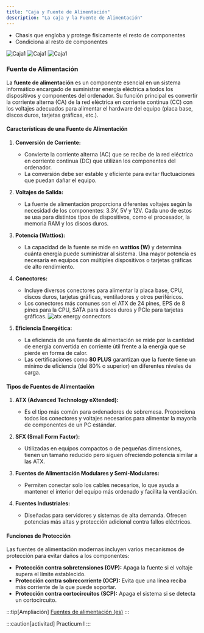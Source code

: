 ```yaml
---
title: "Caja y Fuente de Alimentación"
description: "La caja y la Fuente de Alimentación"
---
```


- Chasis que engloba y protege fisicamente el resto de componentes
- Condiciona al resto de componentes

![Caja1](../../../../assets/ut1/pc1.jpg)
![Caja1](../../../../assets/ut1/pc2.jpg)
![Caja1](../../../../assets/ut1/pc3.webp)


### **Fuente de Alimentación**

La **fuente de alimentación** es un componente esencial en un sistema informático encargado de suministrar energía eléctrica a todos los dispositivos y componentes del ordenador. Su función principal es convertir la corriente alterna (CA) de la red eléctrica en corriente continua (CC) con los voltajes adecuados para alimentar el hardware del equipo (placa base, discos duros, tarjetas gráficas, etc.).

#### **Características de una Fuente de Alimentación**

1. **Conversión de Corriente:**
   - Convierte la corriente alterna (AC) que se recibe de la red eléctrica en corriente continua (DC) que utilizan los componentes del ordenador.
   - La conversión debe ser estable y eficiente para evitar fluctuaciones que puedan dañar el equipo.

2. **Voltajes de Salida:**
   - La fuente de alimentación proporciona diferentes voltajes según la necesidad de los componentes: 3.3V, 5V y 12V. Cada uno de estos se usa para distintos tipos de dispositivos, como el procesador, la memoria RAM y los discos duros.

3. **Potencia (Wattios):**
   - La capacidad de la fuente se mide en **wattios (W)** y determina cuánta energía puede suministrar al sistema. Una mayor potencia es necesaria en equipos con múltiples dispositivos o tarjetas gráficas de alto rendimiento.

4. **Conectores:**
   - Incluye diversos conectores para alimentar la placa base, CPU, discos duros, tarjetas gráficas, ventiladores y otros periféricos.
   - Los conectores más comunes son el ATX de 24 pines, EPS de 8 pines para la CPU, SATA para discos duros y PCIe para tarjetas gráficas.
  ![atx energy connectors](https://onubaelectronica.es/wp-content/uploads/2020/04/Power_conector_placabase.jpg.webp)
  

1. **Eficiencia Energética:**
   - La eficiencia de una fuente de alimentación se mide por la cantidad de energía convertida en corriente útil frente a la energía que se pierde en forma de calor.
   - Las certificaciones como **80 PLUS** garantizan que la fuente tiene un mínimo de eficiencia (del 80% o superior) en diferentes niveles de carga.

#### **Tipos de Fuentes de Alimentación**
1. **ATX (Advanced Technology eXtended):**
   - Es el tipo más común para ordenadores de sobremesa. Proporciona todos los conectores y voltajes necesarios para alimentar la mayoría de componentes de un PC estándar.

2. **SFX (Small Form Factor):**
   - Utilizadas en equipos compactos o de pequeñas dimensiones, tienen un tamaño reducido pero siguen ofreciendo potencia similar a las ATX.

3. **Fuentes de Alimentación Modulares y Semi-Modulares:**
   - Permiten conectar solo los cables necesarios, lo que ayuda a mantener el interior del equipo más ordenado y facilita la ventilación.

4. **Fuentes Industriales:**
   - Diseñadas para servidores y sistemas de alta demanda. Ofrecen potencias más altas y protección adicional contra fallos eléctricos.

#### **Funciones de Protección**
Las fuentes de alimentación modernas incluyen varios mecanismos de protección para evitar daños a los componentes:
- **Protección contra sobretensiones (OVP):** Apaga la fuente si el voltaje supera el límite establecido.
- **Protección contra sobrecorriente (OCP):** Evita que una línea reciba más corriente de la que puede soportar.
- **Protección contra cortocircuitos (SCP):** Apaga el sistema si se detecta un cortocircuito.

:::tip[Ampliación]
[Fuentes de alimentación (es)](https://www.coolmod.com/blog/categorias/componentes/tipos-de-fuente-de-alimentacion-para-pc/)
:::

:::caution[activitad]
Practicum I
:::